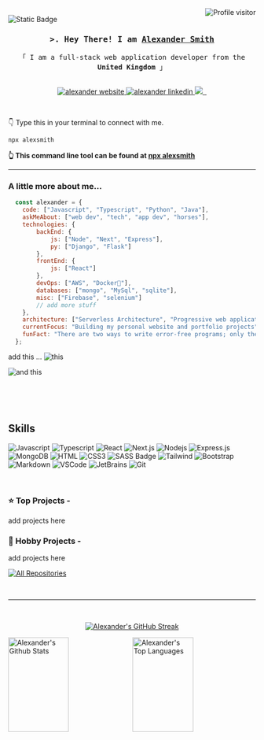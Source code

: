 <a href="https://komarev.com/ghpvc/?username=alexsmith2910">
  <img align="right" src="https://komarev.com/ghpvc/?username=alexsmith2910&label=Profile%20Visitors&color=0e75b6&style=for-the-badge&" alt="Profile visitor" />
</a>

![Static Badge](https://img.shields.io/badge/True-0e75b6?style=for-the-badge&label=Looking%20for%20work&labelColor=#848484)


<h3 align="center">
        <samp>&gt;. Hey There! I am
                <b><a target="_blank" href="https://www.alexandersmith.dev/">Alexander Smith</a></b>
        </samp>
</h3>


<p align="center"> 
  <samp>
    「 I am a full-stack web application developer from the <b>United Kingdom</b> 」
    <br>
    <br>
  </samp>
</p>

<p align="center">
 <a href="https://www.alexandersmith.dev" target="blank">
  <img src="https://img.shields.io/badge/Website-DC143C?style=for-the-badge&logo=medium&logoColor=white" alt="alexander website" />
 </a>
 <a href="https://www.linkedin.com/in/alex-smith-dev/" target="_blank">
  <img src="https://img.shields.io/badge/LinkedIn-0077B5?style=for-the-badge&logo=linkedin&logoColor=white" alt="alexander linkedin"/>
 </a>
<a href="https://twitter.com/" target="_blank">
  <img src="https://img.shields.io/badge/Twitter-1DA1F2?style=for-the-badge&logo=twitter&logoColor=white" />
 </a>
<a href="https://instagram.com/" target="_blank">
  <img src="https://img.shields.io/badge/Instagram-fe4164?style=for-the-badge&logo=instagram&logoColor=white" alt="" />
 </a>
  <a href="https://facebook.com/" target="_blank">
  <img src="https://img.shields.io/badge/Facebook-20BEFF?&style=for-the-badge&logo=facebook&logoColor=white" alt=""  />
  </a> 
</p>

<br />

👇 Type this in your terminal to connect with me.

```bash
npx alexsmith
```

**👆 This command line tool can be found at [npx alexsmith](https://github.com/alexsmith2910/npx_alexsmith_cli/)**

---

### A little more about me...

<p>

```javascript
  const alexander = {
    code: ["Javascript", "Typescript", "Python", "Java"],
    askMeAbout: ["web dev", "tech", "app dev", "horses"],
    technologies: {
        backEnd: {
            js: ["Node", "Next", "Express"],
            py: ["Django", "Flask"]
        },
        frontEnd: {
            js: ["React"]
        },
        devOps: ["AWS", "Docker🐳"],
        databases: ["mongo", "MySql", "sqlite"],
        misc: ["Firebase", "selenium"]
        // add more stuff
    },
    architecture: ["Serverless Architecture", "Progressive web applications", "Single page applications"],
    currentFocus: "Building my personal website and portfolio projects",
    funFact: "There are two ways to write error-free programs; only the third one works"
  };
```

add this ... ![this](https://github.com/anmol098/npx_card)

![and this](https://studioelsa.se/blog/open-source-oss-npx-business-card/)


</p>

<br/>
<br/>
<br/>

## Skills

![Javascript](https://img.shields.io/badge/Javascript-F0DB4F?style=for-the-badge&labelColor=black&logo=javascript&logoColor=F0DB4F)
![Typescript](https://img.shields.io/badge/Typescript-007acc?style=for-the-badge&labelColor=black&logo=typescript&logoColor=007acc)
![React](https://img.shields.io/badge/-React-61DBFB?style=for-the-badge&labelColor=black&logo=react&logoColor=61DBFB)
![Next.js](https://img.shields.io/badge/next.js-000000?style=for-the-badge&logo=nextdotjs&logoColor=white)
![Nodejs](https://img.shields.io/badge/Nodejs-3C873A?style=for-the-badge&labelColor=black&logo=node.js&logoColor=3C873A)
![Express.js](https://img.shields.io/badge/Express.js-000000?style=for-the-badge&logo=express&logoColor=white)
![MongoDB](https://img.shields.io/badge/MongoDB-4EA94B?style=for-the-badge&logo=mongodb&logoColor=white)
![HTML](https://img.shields.io/badge/HTML5-E34F26?style=for-the-badge&logo=html5&logoColor=white)
![CSS3](https://img.shields.io/badge/CSS3-1572B6?style=for-the-badge&logo=css3&logoColor=white)
![SASS Badge](https://img.shields.io/badge/Sass-CC6699?style=for-the-badge&logo=sass&logoColor=white)
![Tailwind](https://img.shields.io/badge/Tailwind_CSS-092749?style=for-the-badge&logo=tailwindcss&logoColor=06B6D4&labelColor=000000)
![Bootstrap](https://img.shields.io/badge/Bootstrap-563D7C?style=for-the-badge&logo=bootstrap&logoColor=white)
![Markdown](https://img.shields.io/badge/Markdown-000000?style=for-the-badge&logo=markdown&logoColor=white)
![VSCode](https://img.shields.io/badge/Visual_Studio-0078d7?style=for-the-badge&logo=visual%20studio&logoColor=white)
![JetBrains](https://img.shields.io/badge/JetBrains-000000?style=for-the-badge&logo=jetbrains&logoColor=white)
![Git](https://img.shields.io/badge/Git-F05032?style=for-the-badge&logo=git&logoColor=white)

<br/>

### ⭐ Top Projects -

add projects here

### 🙌 Hobby Projects -

add projects here


<p align="left">
  <a href="https://github.com/alexsmith2910?tab=repositories" target="_blank"><img alt="All Repositories" title="All Repositories" src="https://img.shields.io/badge/-All%20Repos-2962FF?style=for-the-badge&logo=koding&logoColor=white"/></a>
</p>

<br/>
<hr/>
<br/>

<p align="center">
  <a href="https://github.com/alexsmith2910">
    <img src="https://github-readme-streak-stats.herokuapp.com/?user=alexsmith2910&theme=radical&border=7F3FBF&background=0D1117" alt="Alexander's GitHub Streak"/>
  </a>
</p>

<a> 
    <a href="https://github.com/alexsmith2910"><img alt="Alexander's Github Stats" src="https://denvercoder1-github-readme-stats.vercel.app/api?username=alexsmith2910&show_icons=true&count_private=true&theme=react&border_color=7F3FBF&bg_color=0D1117&title_color=F85D7F&icon_color=F8D866" height="192px" width="49.5%"/></a>
  <a href="https://github.com/alexsmith2910"><img alt="Alexander's Top Languages" src="https://denvercoder1-github-readme-stats.vercel.app/api/top-langs/?username=alexsmith2910&langs_count=8&layout=compact&theme=react&border_color=7F3FBF&bg_color=0D1117&title_color=F85D7F&icon_color=F8D866" height="192px" width="49.5%"/></a>
  <br/>
</a>
